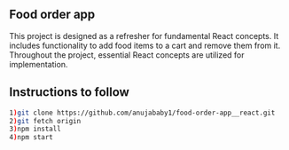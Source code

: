 ## Food order app

This project is designed as a refresher for fundamental React concepts. It includes functionality to add food items to a cart and remove them from it. Throughout the project, essential React concepts are utilized for implementation.

## Instructions to follow

```sh
1)git clone https://github.com/anujababy1/food-order-app__react.git
2)git fetch origin
3)npm install
4)npm start
```
